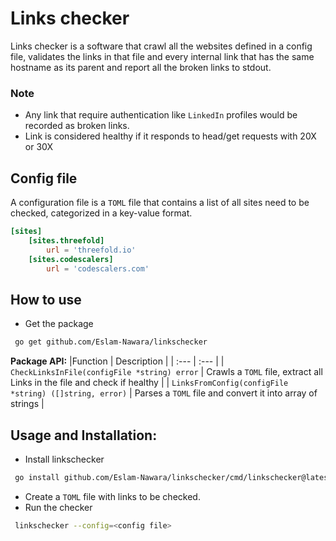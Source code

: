 # Links checker
Links checker is a software that crawl all the websites defined in a config file, validates the links in that file and every internal link that has the same hostname as its parent and report all the broken links to stdout.

### Note
-  Any link that require authentication like `LinkedIn` profiles would be recorded as broken links.
 - Link is considered healthy if it responds to head/get requests with 20X or 30X

## Config file
A configuration file is a `TOML` file that contains a list of all sites need to be checked, categorized in a key-value format.
```toml
[sites]
    [sites.threefold]
        url = 'threefold.io'
    [sites.codescalers]
        url = 'codescalers.com'
```

## How to use 
- Get the package
```sh 
 go get github.com/Eslam-Nawara/linkschecker
```

**Package API:**
|Function | Description |
| :--- | :--- |
| `CheckLinksInFile(configFile *string) error` | Crawls a `TOML` file, extract all Links in the file and check if healthy |
| `LinksFromConfig(configFile *string) ([]string, error)` | Parses a `TOML` file and convert it into array of strings |

## Usage and Installation:
- Install linkschecker
```sh 
 go install github.com/Eslam-Nawara/linkschecker/cmd/linkschecker@latest
```
- Create a `TOML` file with links to be checked.
- Run the checker	
```sh
 linkschecker --config=<config file>
```
